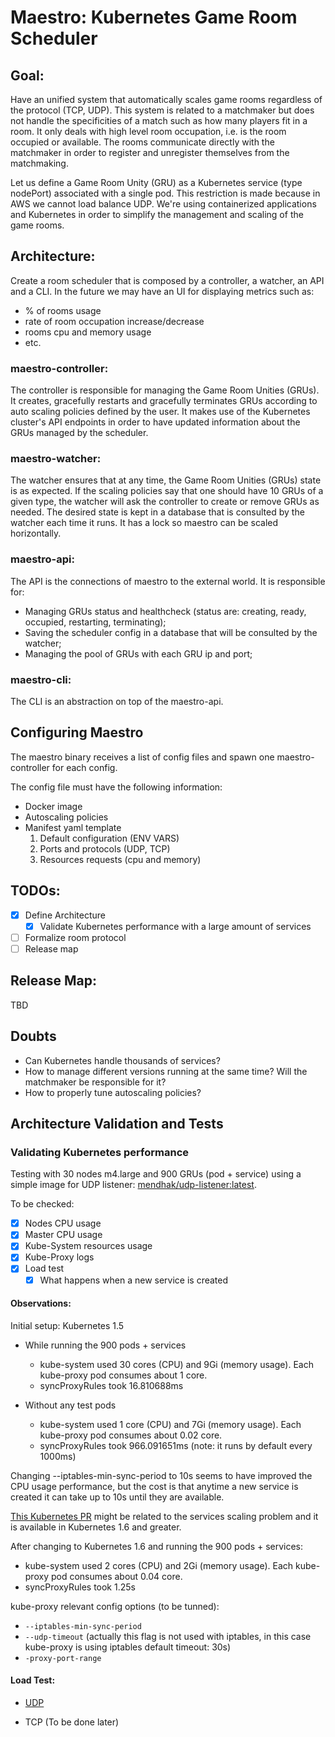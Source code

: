 Maestro: Kubernetes Game Room Scheduler
=======================================

## Goal:

Have an unified system that automatically scales game rooms regardless of the protocol (TCP, UDP). This system is related to a matchmaker but does not handle the specificities of a match such as how many players fit in a room. It only deals with high level room occupation, i.e. is the room occupied or available. The rooms communicate directly with the matchmaker in order to register and unregister themselves from the matchmaking.

Let us define a Game Room Unity (GRU) as a Kubernetes service (type nodePort) associated with a single pod. This restriction is made because in AWS we cannot load balance UDP. We're using containerized applications and Kubernetes in order to simplify the management and scaling of the game rooms.

## Architecture:

Create a room scheduler that is composed by a controller, a watcher, an API and a CLI. In the future we may have an UI for displaying metrics such as:

- % of rooms usage
- rate of room occupation increase/decrease
- rooms cpu and memory usage
- etc.


### maestro-controller:

The controller is responsible for managing the Game Room Unities (GRUs). It creates, gracefully restarts and gracefully terminates GRUs according to auto scaling policies defined by the user. It makes use of the Kubernetes cluster's API endpoints in order to have updated information about the GRUs managed by the scheduler.

### maestro-watcher:

The watcher ensures that at any time, the Game Room Unities (GRUs) state is as expected. If the scaling policies say that one should have 10 GRUs of a given type, the watcher will ask the controller to create or remove GRUs as needed. The desired state is kept in a database that is consulted by the watcher each time it runs. It has a lock so maestro can be scaled horizontally.

### maestro-api:

The API is the connections of maestro to the external world. It is responsible for:

- Managing GRUs status and healthcheck (status are: creating, ready, occupied, restarting, terminating);
- Saving the scheduler config in a database that will be consulted by the watcher;
- Managing the pool of GRUs with each GRU ip and port;

### maestro-cli:

The CLI is an abstraction on top of the maestro-api.

## Configuring Maestro

The maestro binary receives a list of config files and spawn one maestro-controller for each config.

The config file must have the following information:

- Docker image
- Autoscaling policies
- Manifest yaml template
  1. Default configuration (ENV VARS)
  2. Ports and protocols (UDP, TCP)
  3. Resources requests (cpu and memory)

## TODOs:

- [X] Define Architecture
  - [X] Validate Kubernetes performance with a large amount of services
- [ ] Formalize room protocol
- [ ] Release map

## Release Map:

TBD

## Doubts

- Can Kubernetes handle thousands of services?
- How to manage different versions running at the same time? Will the matchmaker be responsible for it?
- How to properly tune autoscaling policies?

## Architecture Validation and Tests

### Validating Kubernetes performance

Testing with 30 nodes m4.large and 900 GRUs (pod + service) using a simple image for UDP listener: [mendhak/udp-listener:latest](https://hub.docker.com/r/mendhak/udp-listener/).

To be checked:

  - [X] Nodes CPU usage
  - [X] Master CPU usage
  - [X] Kube-System resources usage
  - [X] Kube-Proxy logs
  - [X] Load test
    - [X] What happens when a new service is created

#### Observations:

Initial setup: Kubernetes 1.5

- While running the 900 pods + services
  - kube-system used 30 cores (CPU) and 9Gi (memory usage). Each kube-proxy pod consumes about 1 core.
  - syncProxyRules took 16.810688ms

- Without any test pods
  - kube-system used 1 core (CPU) and 7Gi (memory usage). Each kube-proxy pod consumes about 0.02 core.
  - syncProxyRules took 966.091651ms (note: it runs by default every 1000ms)

Changing --iptables-min-sync-period to 10s seems to have improved the CPU usage performance, but the cost is that anytime a new service is created it can take up to 10s until they are available.

[This Kubernetes PR](https://github.com/kubernetes/kubernetes/pull/38996) might be related to the services scaling problem and it is available in Kubernetes 1.6 and greater.

After changing to Kubernetes 1.6 and running the 900 pods + services:

  - kube-system used 2 cores (CPU) and 2Gi (memory usage). Each kube-proxy pod consumes about 0.04 core.
  - syncProxyRules took 1.25s

kube-proxy relevant config options (to be tunned):

  - `--iptables-min-sync-period`
  - `--udp-timeout` (actually this flag is not used with iptables, in this case kube-proxy is using iptables default timeout: 30s)
  - `-proxy-port-range`


#### Load Test:

- [UDP](load-test/README.md)

- TCP (To be done later)
